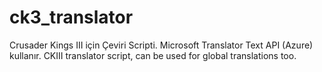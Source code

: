 # ck3_translator
Crusader Kings III için Çeviri Scripti. Microsoft Translator Text API (Azure) kullanır. CKIII translator script, can be used for global translations too.
